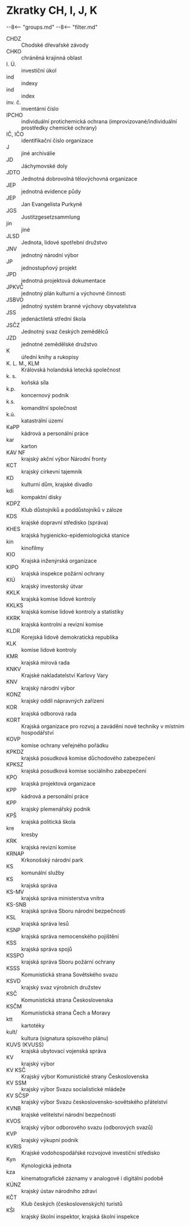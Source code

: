 ﻿# Zkratky CH, I, J, K

--8<-- "groups.md"
--8<-- "filter.md"

<dl class="abbr-list">
<dt>CHDZ</dt>
<dd>Chodské dřevařské závody</dd>
<dt>CHKO</dt>
<dd>chráněná krajinná oblast</dd>
<dt>I. Ú.</dt>
<dd>investiční úkol</dd>
<dt>ind</dt>
<dd>indexy</dd>
<dt>ind</dt>
<dd>index</dd>
<dt>inv. č.</dt>
<dd>inventární číslo</dd>
<dt>IPCHO</dt>
<dd>individuální protichemická ochrana (improvizované/individuální prostředky chemické ochrany)</dd>
<dt>IČ, IČO</dt>
<dd>identifikační číslo organizace</dd>
<dt>J</dt>
<dd>jiné archiválie</dd>
<dt>JD</dt>
<dd>Jáchymovské doly</dd>
<dt>JDTO</dt>
<dd>Jednotná dobrovolná tělovýchovná organizace</dd>
<dt>JEP</dt>
<dd>jednotná evidence půdy</dd>
<dt>JEP</dt>
<dd>Jan Evangelista Purkyně</dd>
<dt>JGS</dt>
<dd>Justitzgesetzsammlung</dd>
<dt>jin</dt>
<dd>jiné</dd>
<dt>JLSD</dt>
<dd>Jednota, lidové spotřební družstvo</dd>
<dt>JNV</dt>
<dd>jednotný národní výbor</dd>
<dt>JP</dt>
<dd>jednostupňový projekt</dd>
<dt>JPD</dt>
<dd>jednotná projektová dokumentace</dd>
<dt>JPKVČ</dt>
<dd>jednotný plán kulturní a výchovné činnosti</dd>
<dt>JSBVO</dt>
<dd>jednotný systém branné výchovy obyvatelstva</dd>
<dt>JSS</dt>
<dd>jedenáctiletá střední škola</dd>
<dt>JSČZ</dt>
<dd>Jednotný svaz českých zemědělců</dd>
<dt>JZD</dt>
<dd>jednotné zemědělské družstvo</dd>
<dt>K</dt>
<dd>úřední knihy a rukopisy</dd>
<dt>K. L. M., KLM</dt>
<dd>Královská holandská letecká společnost</dd>
<dt>k. s.</dt>
<dd>koňská síla</dd>
<dt>k.p.</dt>
<dd>koncernový podnik</dd>
<dt>k.s.</dt>
<dd>komanditní společnost</dd>
<dt>k.ú.</dt>
<dd>katastrální území</dd>
<dt>KaPP</dt>
<dd>kádrová a personální práce</dd>
<dt>kar</dt>
<dd>karton</dd>
<dt>KAV NF</dt>
<dd>krajský akční výbor Národní fronty</dd>
<dt>KCT</dt>
<dd>krajský církevní tajemník</dd>
<dt>KD</dt>
<dd>kulturní dům, krajské divadlo</dd>
<dt>kdi</dt>
<dd>kompaktní disky</dd>
<dt>KDPZ</dt>
<dd>Klub důstojníků a poddůstojníků v záloze</dd>
<dt>KDS</dt>
<dd>krajské dopravní středisko (správa)</dd>
<dt>KHES</dt>
<dd>krajská hygienicko-epidemiologická stanice</dd>
<dt>kin</dt>
<dd>kinofilmy</dd>
<dt>KIO</dt>
<dd>Krajská inženýrská organizace</dd>
<dt>KIPO</dt>
<dd>krajská inspekce požární ochrany</dd>
<dt>KIÚ</dt>
<dd>krajský investorský útvar</dd>
<dt>KKLK</dt>
<dd>krajská komise lidové kontroly</dd>
<dt>KKLKS</dt>
<dd>krajská komise lidové kontroly a statistiky</dd>
<dt>KKRK</dt>
<dd>krajská kontrolní a revizní komise</dd>
<dt>KLDR</dt>
<dd>Korejská lidově demokratická republika</dd>
<dt>KLK</dt>
<dd>komise lidové kontroly</dd>
<dt>KMR</dt>
<dd>krajská mírová rada</dd>
<dt>KNKV</dt>
<dd>Krajské nakladatelství Karlovy Vary</dd>
<dt>KNV</dt>
<dd>krajský národní výbor</dd>
<dt>KONZ</dt>
<dd>krajský oddíl nápravných zařízení</dd>
<dt>KOR</dt>
<dd>krajská odborová rada</dd>
<dt>KORT</dt>
<dd>Krajská organizace pro rozvoj a zavádění nové techniky v místním hospodářství</dd>
<dt>KOVP</dt>
<dd>komise ochrany veřejného pořádku</dd>
<dt>KPKDZ</dt>
<dd>krajská posudková komise důchodového zabezpečení</dd>
<dt>KPKSZ</dt>
<dd>krajská posudková komise sociálního zabezpečení</dd>
<dt>KPO</dt>
<dd>krajská projektová organizace</dd>
<dt>KPP</dt>
<dd>kádrová a personální práce</dd>
<dt>KPP</dt>
<dd>krajský plemenářský podnik</dd>
<dt>KPŠ</dt>
<dd>krajská politická škola</dd>
<dt>kre</dt>
<dd>kresby</dd>
<dt>KRK</dt>
<dd>krajská revizní komise</dd>
<dt>KRNAP</dt>
<dd>Krkonošský národní park</dd>
<dt>KS</dt>
<dd>komunální služby</dd>
<dt>KS</dt>
<dd>krajská správa</dd>
<dt>KS-MV</dt>
<dd>krajská správa ministerstva vnitra</dd>
<dt>KS-SNB</dt>
<dd>krajská správa Sboru národní bezpečnosti</dd>
<dt>KSL</dt>
<dd>krajská správa lesů</dd>
<dt>KSNP</dt>
<dd>krajská správa nemocenského pojištění</dd>
<dt>KSS</dt>
<dd>krajská správa spojů</dd>
<dt>KSSPO</dt>
<dd>krajská správa Sboru požární ochrany</dd>
<dt>KSSS</dt>
<dd>Komunistická strana Sovětského svazu</dd>
<dt>KSVD</dt>
<dd>krajský svaz výrobních družstev</dd>
<dt>KSČ</dt>
<dd>Komunistická strana Československa</dd>
<dt>KSČM</dt>
<dd>Komunistická strana Čech a Moravy</dd>
<dt>ktt</dt>
<dd>kartotéky</dd>
<dt>kult/</dt>
<dd>kultura (signatura spisového plánu)</dd>
<dt>KUVS (KVUSS)</dt>
<dd>krajská ubytovací vojenská správa</dd>
<dt>KV</dt>
<dd>krajský výbor</dd>
<dt>KV KSČ</dt>
<dd>Krajský výbor Komunistické strany Československa</dd>
<dt>KV SSM</dt>
<dd>krajský výbor Svazu socialistické mládeže</dd>
<dt>KV SČSP</dt>
<dd>krajský výbor Svazu československo-sovětského přátelství</dd>
<dt>KVNB</dt>
<dd>krajské velitelství národní bezpečnosti</dd>
<dt>KVOS</dt>
<dd>krajský výbor odborového svazu (odborových svazů)</dd>
<dt>KVP</dt>
<dd>krajský výkupní podnik</dd>
<dt>KVRIS</dt>
<dd>Krajské vodohospodářské rozvojové investiční středisko</dd>
<dt>Kyn</dt>
<dd>Kynologická jednota</dd>
<dt>kza</dt>
<dd>kinematografické záznamy v analogové i digitální podobě</dd>
<dt>KÚNZ</dt>
<dd>krajský ústav národního zdraví</dd>
<dt>KČT</dt>
<dd>Klub českých (československých) turistů</dd>
<dt>KŠI</dt>
<dd>krajský školní inspektor, krajská školní inspekce</dd>
</dl>

